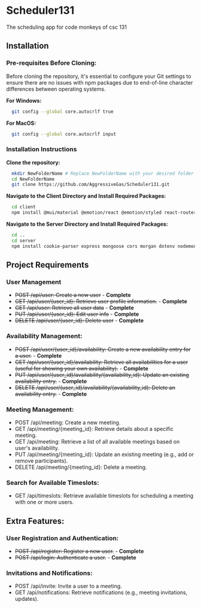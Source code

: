 
# Scheduler131

The scheduling app for code monkeys of csc 131



## Installation

### Pre-requisites Before     Cloning:                                                             
Before cloning the repository, it's essential to configure your Git settings to ensure there are no issues with npm packages due to end-of-line character differences between operating systems.

**For Windows:**

```bash
  git config --global core.autocrlf true
```
    
**For MacOS:**

```bash
  git config --global core.autocrlf input
```

### Installation Instructions

**Clone the repository:**

```bash
  mkdir NewFolderName # Replace NewFolderName with your desired folder name.
  cd NewFolderName
  git clone https://github.com/AggressiveGas/Scheduler131.git
```
**Navigate to the Client Directory and Install Required Packages:**
```bash
  cd client
  npm install @mui/material @emotion/react @emotion/styled react-router-dom axios react-scripts

```

**Navigate to the Server Directory and Install Required Packages:**
```bash
  cd ..
  cd server
  npm install cookie-parser express mongoose cors morgan dotenv nodemon mongodb express-async-handler bcryptjs jsonwebtoken

```

## Project Requirements

### User Management

- ~~POST /api/user: Create a new user~~ - **Complete**
- ~~GET /api/user/{user_id}: Retrieve user profile information.~~ - **Complete**
- ~~GET /api/user: Retrieve all user data~~ - **Complete**
- ~~PUT /api/user/{user_id}: Edit user info~~ - **Complete**
- ~~DELETE /api/user/{user_id}: Delete user~~ - **Complete**

### Availability Management:

- ~~POST /api/user/{user_id}/availability: Create a new availability entry for a user.~~ - **Complete**
- ~~GET /api/user/{user_id}/availability: Retrieve all availabilities for a user (useful for showing your own availability).~~ - **Complete**
- ~~PUT /api/user/{user_id}/availability/{availability_id}: Update an existing availability entry.~~ - **Complete**
- ~~DELETE /api/user/{user_id}/availability/{availability_id}: Delete an availability entry.~~ - **Complete**

### Meeting Management:

- POST /api/meeting: Create a new meeting.
- GET /api/meeting/{meeting_id}: Retrieve details about a specific meeting.
- GET /api/meeting: Retrieve a list of all available meetings based on user's availability.
- PUT /api/meeting/{meeting_id}: Update an existing meeting (e.g., add or remove participants).
- DELETE /api/meeting/{meeting_id}: Delete a meeting.

### Search for Available Timeslots:

- GET /api/timeslots: Retrieve available timeslots for scheduling a meeting with one or more users.

## Extra Features:

### User Registration and Authentication:

- ~~POST /api/register: Register a new user.~~ - **Complete**
- ~~POST /api/login: Authenticate a user.~~ - **Complete**

### Invitations and Notifications:
- POST /api/invite: Invite a user to a meeting.
- GET /api/notifications: Retrieve notifications (e.g., meeting
invitations, updates).
